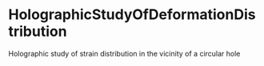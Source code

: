 # HolographicStudyOfDeformationDistribution
Holographic study of strain distribution in the vicinity of a circular hole
